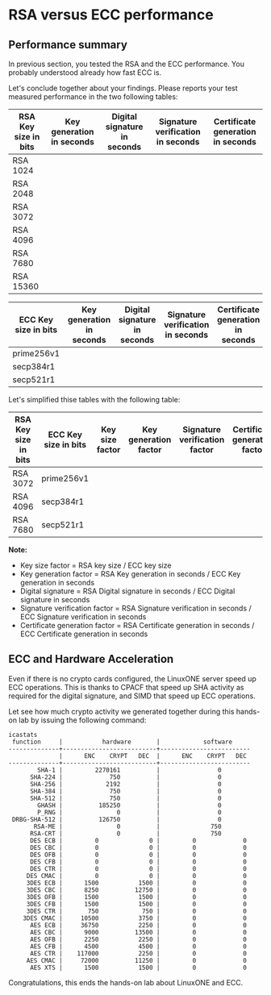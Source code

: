 # RSA versus ECC performance

## Performance summary
In previous section, you tested the RSA and the ECC performance. You probably understood already how fast ECC is.

Let's conclude together about your findings. Please reports your test measured performance in the two following tables:

RSA Key size in bits | Key generation in seconds |  Digital signature in seconds  | Signature verification in seconds  | Certificate generation in seconds
------------ | ------------------ | ----------------------- | --------------------------- | --------------------------
RSA 1024     | | | |
RSA 2048     | | | |
RSA 3072     | | | |
RSA 4096     | | | |
RSA 7680     | | | |
RSA 15360    | | | |


ECC Key size in bits | Key generation in seconds |  Digital signature in seconds  | Signature verification in seconds  | Certificate generation in seconds
------------ | ------------------ | ----------------------- | --------------------------- | --------------------------
prime256v1    | | | |
secp384r1     | | | |
secp521r1     | | | |

Let's simplified thise tables with the following table:

RSA Key size in bits | ECC Key size in bits |  Key size factor  | Key generation factor | Signature verification factor  | Certificate generation factor
------------ | ------------------ | ----------------------- | --------------------------- | -------------------------- | ----------
RSA 3072 | prime256v1    | | | |
RSA 4096 | secp384r1     | | | |
RSA 7680 | secp521r1     | | | |

**Note:**
* Key size factor = RSA key size / ECC key size
* Key generation factor = RSA Key generation in seconds / ECC Key generation in seconds
* Digital signature = RSA Digital signature in seconds / ECC Digital signature in seconds
* Signature verification factor = RSA Signature verification in seconds / ECC Signature verification in seconds
* Certificate generation factor = RSA Certificate generation in seconds / ECC Certificate generation in seconds

## ECC and Hardware Acceleration

Even if there is no crypto cards configured, the LinuxONE server speed up ECC operations. This is thanks to CPACF that speed up SHA activity as required for the digital signature, and SIMD that speed up ECC operations.

Let see how much crypto activity we generated together during this hands-on lab by issuing the following command:
```
icastats
 function     |           hardware       |            software
--------------+--------------------------+-------------------------
              |      ENC    CRYPT   DEC  |      ENC    CRYPT   DEC 
--------------+--------------------------+-------------------------
        SHA-1 |         2270161          |                0
      SHA-224 |             750          |                0
      SHA-256 |            2192          |                0
      SHA-384 |             750          |                0
      SHA-512 |             750          |                0
        GHASH |          185250          |                0
        P_RNG |               0          |                0
 DRBG-SHA-512 |          126750          |                0
       RSA-ME |               0          |              750
      RSA-CRT |               0          |              750
      DES ECB |         0              0 |         0             0
      DES CBC |         0              0 |         0             0
      DES OFB |         0              0 |         0             0
      DES CFB |         0              0 |         0             0
      DES CTR |         0              0 |         0             0
     DES CMAC |         0              0 |         0             0
     3DES ECB |      1500           1500 |         0             0
     3DES CBC |      8250          12750 |         0             0
     3DES OFB |      1500           1500 |         0             0
     3DES CFB |      1500           1500 |         0             0
     3DES CTR |       750            750 |         0             0
    3DES CMAC |     10500           3750 |         0             0
      AES ECB |     36750           2250 |         0             0
      AES CBC |      9000          13500 |         0             0
      AES OFB |      2250           2250 |         0             0
      AES CFB |      4500           4500 |         0             0
      AES CTR |    117000           2250 |         0             0
     AES CMAC |     72000          11250 |         0             0
      AES XTS |      1500           1500 |         0             0

```

Congratulations, this ends the hands-on lab about LinuxONE and ECC.
